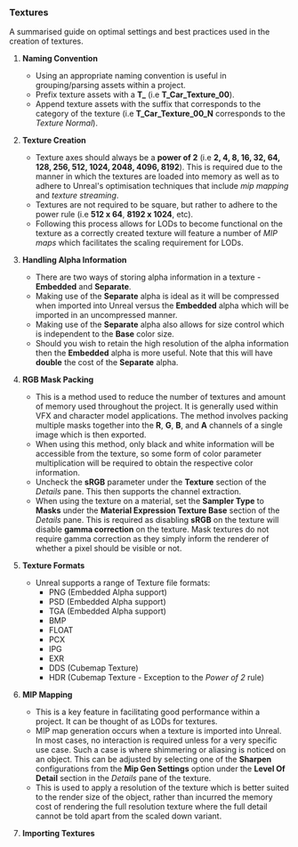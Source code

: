 ### Textures

A summarised guide on optimal settings and best practices used in the creation of textures.

1. **Naming Convention**
   * Using an appropriate naming convention is useful in grouping/parsing assets within a project.
   * Prefix texture assets with a **T_** (i.e **T_Car_Texture_00**).
   * Append texture assets with the suffix that corresponds to the category of the texture (i.e **T_Car_Texture_00_N** corresponds to the *Texture Normal*).

2. **Texture Creation**
   * Texture axes should always be a **power of 2** (i.e **2, 4, 8, 16, 32, 64, 128, 256, 512, 1024, 2048, 4096, 8192**). This is required due to the manner in which the textures are loaded into memory as well as to adhere to Unreal's optimisation techniques that include *mip mapping* and *texture streaming*.
   * Textures are not required to be square, but rather to adhere to the power rule (i.e **512 x 64**, **8192 x 1024**, etc).
   * Following this process allows for LODs to become functional on the texture as a correctly created texture will feature a number of *MIP maps* which facilitates the scaling requirement for LODs.

3. **Handling Alpha Information**
   * There are two ways of storing alpha information in a texture - **Embedded** and **Separate**.
   * Making use of the **Separate** alpha is ideal as it will be compressed when imported into Unreal versus the **Embedded** alpha which will be imported in an uncompressed manner.
   * Making use of the **Separate** alpha also allows for size control which is independent to the **Base** color size.
   * Should you wish to retain the high resolution of the alpha information then the **Embedded** alpha is more useful. Note that this will have **double** the cost of the **Separate** alpha.

4. **RGB Mask Packing**
   * This is a method used to reduce the number of textures and amount of memory used throughout the project. It is generally used within VFX and character model applications. The method involves packing multiple masks together into the **R**, **G**, **B**, and **A** channels of a single image which is then exported.
   * When using this method, only black and white information will be accessible from the texture, so some form of color parameter multiplication will be required to obtain the respective color information.
   * Uncheck the **sRGB** parameter under the **Texture** section of the *Details* pane. This then supports the channel extraction.
   * When using the texture on a material, set the **Sampler Type** to **Masks** under the **Material Expression Texture Base** section of the *Details* pane. This is required as disabling **sRGB** on the texture will disable **gamma correction** on the texture. Mask textures do not require gamma correction as they simply inform the renderer of whether a pixel should be visible or not.

5. **Texture Formats**
   * Unreal supports a range of Texture file formats:
     * PNG (Embedded Alpha support)
     * PSD (Embedded Alpha support)
     * TGA (Embedded Alpha support)
     * BMP
     * FLOAT
     * PCX
     * IPG
     * EXR
     * DDS (Cubemap Texture)
     * HDR (Cubemap Texture - Exception to the *Power of 2* rule)

6. **MIP Mapping**
   * This is a key feature in facilitating good performance within a project. It can be thought of as LODs for textures.
   * MIP map generation occurs when a texture is imported into Unreal. In most cases, no interaction is required unless for a very specific use case. Such a case is where shimmering or aliasing is noticed on an object. This can be adjusted by selecting one of the **Sharpen** configurations from the **Mip Gen Settings** option under the **Level Of Detail** section in the *Details* pane of the texture.
   * This is used to apply a resolution of the texture which is better suited to the render size of the object, rather than incurred the memory cost of rendering the full resolution texture where the full detail cannot be told apart from the scaled down variant.

7. **Importing Textures**